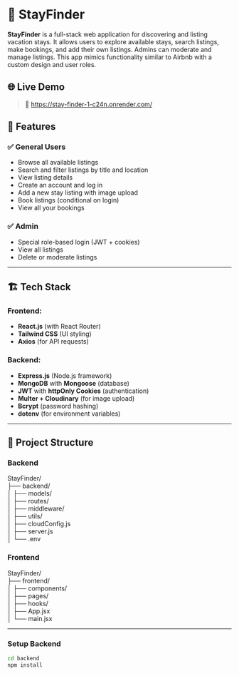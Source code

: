 # 🏡 StayFinder

**StayFinder** is a full-stack web application for discovering and listing vacation stays. It allows users to explore available stays, search listings, make bookings, and add their own listings. Admins can moderate and manage listings. This app mimics functionality similar to Airbnb with a custom design and user roles.

## 🌐 Live Demo

> 🔗 https://stay-finder-1-c24n.onrender.com/


## 🔧 Features

### ✅ General Users
- Browse all available listings
- Search and filter listings by title and location
- View listing details
- Create an account and log in
- Add a new stay listing with image upload
- Book listings (conditional on login)
- View all your bookings

### ✅ Admin
- Special role-based login (JWT + cookies)
- View all listings
- Delete or moderate listings

---

## 🏗️ Tech Stack

### Frontend:
- **React.js** (with React Router)
- **Tailwind CSS** (UI styling)
- **Axios** (for API requests)

### Backend:
- **Express.js** (Node.js framework)
- **MongoDB** with **Mongoose** (database)
- **JWT** with **httpOnly Cookies** (authentication)
- **Multer + Cloudinary** (for image upload)
- **Bcrypt** (password hashing)
- **dotenv** (for environment variables)

---

## 📁 Project Structure

### Backend
StayFinder/<br>
├── backend/<br>
│ ├── models/<br>
│ ├── routes/<br>
│ ├── middleware/<br>
│ ├── utils/<br>
│ ├── cloudConfig.js<br>
│ ├── server.js<br>
│ └── .env<br>


### Frontend

StayFinder/<br>
├── frontend/<br>
│ ├── components/<br>
│ ├── pages/<br>
│ ├── hooks/<br>
│ ├── App.jsx<br>
│ └── main.jsx<br>

---

### Setup Backend
```bash
cd backend
npm install





